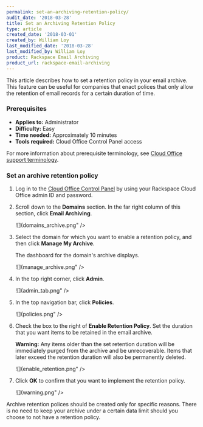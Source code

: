 ```yaml
---
permalink: set-an-archiving-retention-policy/
audit_date: '2018-03-28'
title: Set an Archiving Retention Policy
type: article
created_date: '2018-03-01'
created_by: William Loy
last_modified_date: '2018-03-28'
last_modified_by: William Loy
product: Rackspace Email Archiving
product_url: rackspace-email-archiving
---
```


This article describes how to set a retention policy in your email archive. This feature can be useful for companies that enact polices that only allow the retention of email records for a certain duration of time.


### Prerequisites

- **Applies to:** Administrator
- **Difficulty:** Easy
- **Time needed:** Approximately 10 minutes
- **Tools required:** Cloud Office Control Panel access

For more information about prerequisite terminology, see [Cloud Office support terminology](/support/how-to/cloud-office-support-terminology).


### Set an archive retention policy

1. Log in to the [Cloud Office Control Panel](https://cp.rackspace.com/) by using your Rackspace Cloud Office admin ID and password.
2. Scroll down to the **Domains** section. In the far right column of this section, click **Email Archiving**.

   ![](domains_archive.png" />

3. Select the domain for which you want to enable a retention policy, and then click **Manage My Archive**. 

   The dashboard for the domain's archive displays.

   ![](manage_archive.png" />

4. In the top right corner, click **Admin**.

   ![](admin_tab.png" />

5. In the top navigation bar, click **Policies**.

   ![](policies.png" />

6. Check the box to the right of **Enable Retention Policy**. Set the duration that you want items to be retained in the email archive.

    **Warning:** Any items older than the set retention duration will be immediately purged from the archive and be unrecoverable. Items that later exceed the retention duration will also be permanently deleted.

    ![](enable_retention.png" />

7. Click **OK** to confirm that you want to implement the retention policy.

    ![](warning.png" />

Archive retention polices should be created only for specific reasons. There is no need to keep your archive under a certain data limit should you choose to not have a retention policy.
